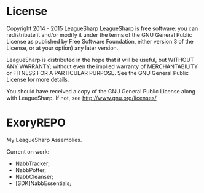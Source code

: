 License
=================
Copyright 2014 - 2015 LeagueSharp
LeagueSharp is free software: you can redistribute it and/or modify
it under the terms of the GNU General Public License as published by
Free Software Foundation, either version 3 of the License, or
at your option) any later version.

LeagueSharp is distributed in the hope that it will be useful,
but WITHOUT ANY WARRANTY; without even the implied warranty of
MERCHANTABILITY or FITNESS FOR A PARTICULAR PURPOSE. See the
GNU General Public License for more details.

You should have received a copy of the GNU General Public License
along with LeagueSharp. If not, see http://www.gnu.org/licenses/

ExoryREPO
=================
My LeagueSharp Assemblies.

Current on work:
- NabbTracker;
- NabbPotter;
- NabbCleanser;
- [SDK]NabbEssentials;

